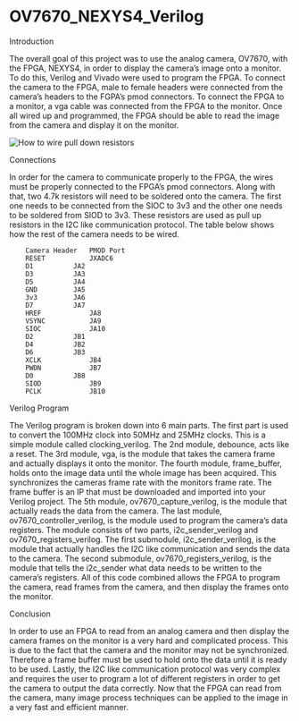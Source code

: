 # OV7670_NEXYS4_Verilog

Introduction

The overall goal of this project was to use the analog camera, OV7670, with the FPGA, NEXYS4, in order to display the camera’s image onto a monitor. To do this, Verilog and Vivado were used to program the FPGA. To connect the camera to the FPGA, male to female headers were connected from the camera’s headers to the FGPA’s pmod connectors. To connect the FPGA to a monitor, a vga cable was connected from the FPGA to the monitor. Once all wired up and programmed, the FPGA should be able to read the image from the camera and display it on the monitor.

![How to wire pull down resistors](pulldown.png)


Connections

In order for the camera to communicate properly to the FPGA, the wires must be properly connected to the FPGA’s pmod connectors. Along with that, two 4.7k resistors will need to be soldered onto the camera. The first one needs to be connected from the SIOC to 3v3 and the other one needs to be soldered from SIOD to 3v3. These resistors are used as pull up resistors in the I2C like communication protocol. The table below shows how the rest of the camera needs to be wired.

        Camera Header   PMOD Port
        RESET	        JXADC6
        D1	        JA2
        D3	        JA3
        D5	        JA4
        GND	        JA5
        3v3	        JA6
        D7	        JA7
        HREF	        JA8
        VSYNC	        JA9
        SIOC	        JA10
        D2	        JB1
        D4	        JB2
        D6	        JB3
        XCLK	        JB4
        PWDN	        JB7
        D0	        JB8
        SIOD	        JB9
        PCLK	        JB10


Verilog Program

The Verilog program is broken down into 6 main parts. The first part is used to convert the 100MHz clock into 50MHz and 25MHz clocks. This is a simple module called clocking_verilog. The 2nd module, debounce, acts like a reset. The 3rd module, vga, is the module that takes the camera frame and actually displays it onto the monitor. The fourth module, frame_buffer, holds onto the image data until the whole image has been acquired. This synchronizes the cameras frame rate with the monitors frame rate. The frame buffer is an IP that must be downloaded and imported into your Verilog project. The 5th module, ov7670_capture_verilog, is the module that actually reads the data from the camera. The last module, ov7670_controller_verilog, is the module used to program the camera’s data registers. The module consists of two parts, i2c_sender_verilog and ov7670_registers_verilog. The first submodule, i2c_sender_verilog, is the module that actually handles the I2C like communication and sends the data to the camera. The second submodule, ov7670_registers_verilog, is the module that tells the i2c_sender what data needs to be written to the camera’s registers. All of this code combined allows the FPGA to program the camera, read frames from the camera, and then display the frames onto the monitor.

Conclusion

In order to use an FPGA to read from an analog camera and then display the camera frames on the monitor is a very hard and complicated process. This is due to the fact that the camera and the monitor may not be synchronized. Therefore a frame buffer must be used to hold onto the data until it is ready to be used. Lastly, the I2C like communication protocol was very complex and requires the user to program a lot of different registers in order to get the camera to output the data correctly. Now that the FPGA can read from the camera, many image process techniques can be applied to the image in a very fast and efficient manner. 
